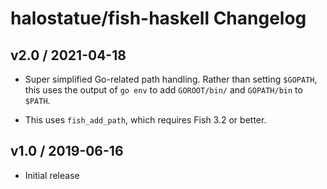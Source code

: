 # halostatue/fish-haskell Changelog

## v2.0 / 2021-04-18

- Super simplified Go-related path handling. Rather than setting `$GOPATH`, this
  uses the output of `go env` to add `GOROOT/bin/` and `GOPATH/bin` to `$PATH`.

- This uses `fish_add_path`, which requires Fish 3.2 or better.

## v1.0 / 2019-06-16

- Initial release

